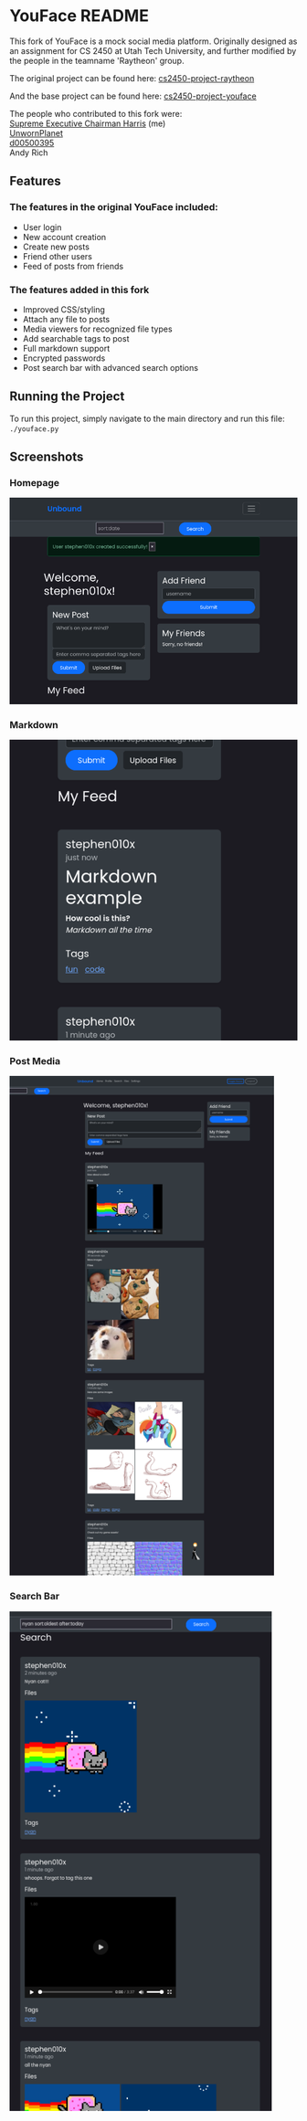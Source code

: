 # YouFace README

This fork of YouFace is a mock social media platform. Originally designed as an assignment for CS 2450 at Utah Tech University, and further modified by the people in the teamname 'Raytheon' group.

The original project can be found here:  [cs2450-project-raytheon](https://github.com/JeffCompasClassrooms/cs2450-project-raytheon)

And the base project can be found here: [cs2450-project-youface](https://github.com/JeffCompasClassrooms/jeffcompasclassrooms-s25-cs2450-cs2450-project-youface)

The people who contributed to this fork were: \
[Supreme Executive Chairman Harris](https://github.com/stephen010x) (me) \
[UnwornPlanet](https://github.com/UnwornPlanet) \
[d00500395](https://github.com/d00500395) \
Andy Rich

## Features

### The features in the original YouFace included:
- User login
- New account creation
- Create new posts
- Friend other users
- Feed of posts from friends

### The features added in this fork
- Improved CSS/styling
- Attach any file to posts
- Media viewers for recognized file types
- Add searchable tags to post
- Full markdown support
- Encrypted passwords
- Post search bar with advanced search options

## Running the Project

To run this project, simply navigate to the main directory and run this file: \
`./youface.py`

## Screenshots

### Homepage
![homepage.webp](media/homepage.webp)

### Markdown
![markdown.webp](media/markdown.webp)

### Post Media
![homepage-media.webp](media/homepage-media.webp)

### Search Bar
![search.webp](media/search.webp)
